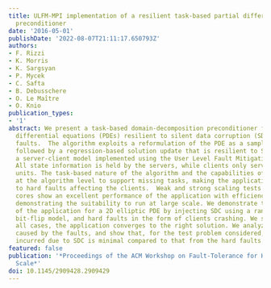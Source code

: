 ```yaml
---
title: ULFM-MPI implementation of a resilient task-based partial differential equations
  preconditioner
date: '2016-05-01'
publishDate: '2022-08-07T21:11:17.650793Z'
authors:
- F. Rizzi
- K. Morris
- K. Sargsyan
- P. Mycek
- C. Safta
- B. Debusschere
- O. Le Maı̂tre
- O. Knio
publication_types:
- '1'
abstract: We present a task-based domain-decomposition preconditioner for partial
  differential equations (PDEs) resilient to silent data corruption (SDC) and hard
  faults.  The algorithm exploits a reformulation of the PDE as a sampling problem,
  followed by a regression-based solution update that is resilient to SDC. We adopt
  a server-client model implemented using the User Level Fault Mitigation MPI (MPI-ULFM).
  All state information is held by the servers, while clients only serve as computational
  units. The task-based nature of the algorithm and the capabilities of ULFM are complemented
  at the algorithm level to support missing tasks, making the application resilient
  to hard faults affecting the clients.  Weak and strong scaling tests up to ~115k
  cores show an excellent performance of the application with efficiencies above 90%,
  demonstrating the suitability to run at large scale. We demonstrate the resilience
  of the application for a 2D elliptic PDE by injecting SDC using a random single
  bit-flip model, and hard faults in the form of clients crashing. We show that in
  all cases, the application converges to the right solution. We analyze the overhead
  caused by the faults, and show that, for the test problem considered, the overhead
  incurred due to SDC is minimal compared to that from the hard faults.
featured: false
publication: '*Proceedings of the ACM Workshop on Fault-Tolerance for HPC at Extreme
  Scale*'
doi: 10.1145/2909428.2909429
---
```


